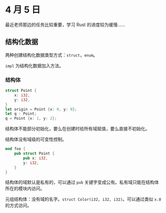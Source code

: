 # 4 月 5 日

最近老师那边的任务比较重要，学习 Rust 的进度较为缓慢……

## 结构化数据

两种创建结构化数据类型方式：```struct```，```enum```。

```impl``` 为结构化数据加入方法。

### 结构体

```rust
struct Point {
    x: i32,
    y: i32,
}
let origin = Point {x: 0, y: 0};
let q : Point;
q = Point {x: 1, y: 2};
```

结构体不能部分初始化，要么在创建时给所有域赋值，要么直接不初始化。

结构体没有域级的可变性控制。

```rust
mod foo {
    pub struct Point {
        pub x: i32,
        y: i32,
    }
}
```
结构体的域默认是私有的，可以通过 ```pub``` 关键字变成公有。私有域只能在结构体所在的模块内访问。

元组结构体：没有域的名字。```struct Color(i32, i32, i32)```。可以通过类似 ```x.0``` 的方式访问。

